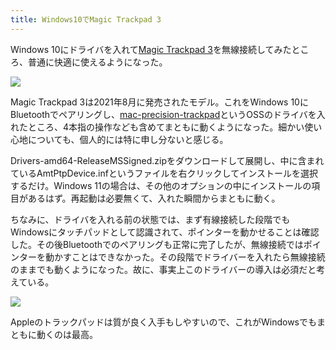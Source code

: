 ```yaml
---
title: Windows10でMagic Trackpad 3
---
```

Windows 10にドライバを入れて[Magic Trackpad 3](https://www.amazon.co.jp/dp/B09BTT6FJ9)を無線接続してみたところ、普通に快適に使えるようになった。

![](https://lh5.googleusercontent.com/0SDEc1h48ZzY93aV8JyqhHJVgBmS3Yn0464veJSxu964NczdaXaUCMGKS_GnurZft0fZkJRwUhAE3jKJSk6MZxmbIEAg5XuPhoWZfKpBTfJCGc3Q_Jgh9P-XJCzCcY3z8WLmPvSZcbL7bBsGQ19Y4MGRK2EqP0gJKFqMl7ZVqjSU99uNAX39jWYw1HWmIw)

Magic Trackpad 3は2021年8月に発売されたモデル。これをWindows 10にBluetoothでペアリングし、[mac-precision-trackpad](https://github.com/imbushuo/mac-precision-touchpad)というOSSのドライバを入れたところ、4本指の操作なども含めてまともに動くようになった。細かい使い心地についても、個人的には特に申し分ないと感じる。

Drivers-amd64-ReleaseMSSigned.zipをダウンロードして展開し、中に含まれているAmtPtpDevice.infというファイルを右クリックしてインストールを選択するだけ。Windows 11の場合は、その他のオプションの中にインストールの項目があるはず。再起動は必要無くて、入れた瞬間からまともに動く。

ちなみに、ドライバを入れる前の状態では、まず有線接続した段階でもWindowsにタッチパッドとして認識されて、ポインターを動かせることは確認した。その後Bluetoothでのペアリングも正常に完了したが、無線接続ではポインターを動かすことはできなかった。その段階でドライバーを入れたら無線接続のままでも動くようになった。故に、事実上このドライバーの導入は必須だと考えている。

![](https://lh6.googleusercontent.com/i7n-68WFiP2CNjEXcNQTMwgWu9ESSSrBlmJ1OoyQMzen8HKSXBfbfDodgYW-kzXX7iAOqjUocwYAS0G-_8k6Bj0DyOReThpYuS4mIR_04N79CbYMfjNDijFQFCOFxpvjw2jYCQAREdyLZmQGyTOsR9WWccXrbFnLt-XYkNu5JGmkh9VSmkKtP4eya6bong)

Appleのトラックパッドは質が良く入手もしやすいので、これがWindowsでもまともに動くのは最高。
